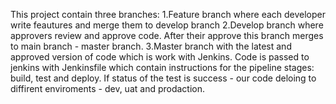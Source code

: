 This project contain three branches: 
1.Feature branch where each developer write feautures and merge them to develop branch
2.Develop branch where approvers review and approve code. After their approve this branch merges to main branch - master branch.
3.Master branch with the latest and approved version of code which is work with Jenkins. 
Сode is passed to jenkins with Jenkinsfile which contain instructions for the pipeline stages: build, test and deploy.
If status of the test is success - our code deloing to diffirent enviroments - dev, uat and prodaction.


